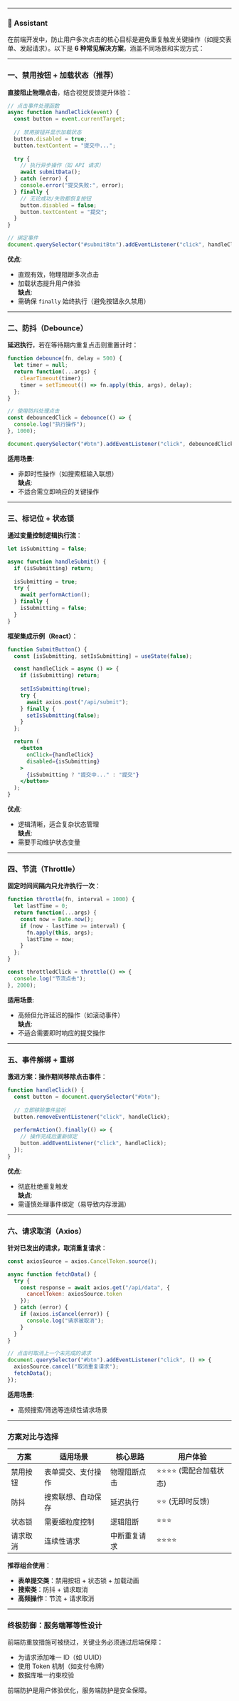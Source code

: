 
---
### 🤖 Assistant

在前端开发中，防止用户多次点击的核心目标是避免重复触发关键操作（如提交表单、发起请求）。以下是 **6 种常见解决方案**，涵盖不同场景和实现方式：

---

### 一、禁用按钮 + 加载状态（推荐）
**直接阻止物理点击**，结合视觉反馈提升体验：

```javascript
// 点击事件处理函数
async function handleClick(event) {
  const button = event.currentTarget;
  
  // 禁用按钮并显示加载状态
  button.disabled = true;
  button.textContent = "提交中...";
  
  try {
    // 执行异步操作（如 API 请求）
    await submitData();
  } catch (error) {
    console.error("提交失败:", error);
  } finally {
    // 无论成功/失败都恢复按钮
    button.disabled = false;
    button.textContent = "提交";
  }
}

// 绑定事件
document.querySelector("#submitBtn").addEventListener("click", handleClick);
```

**优点**:  
- 直观有效，物理阻断多次点击  
- 加载状态提升用户体验  
**缺点**:  
- 需确保 `finally` 始终执行（避免按钮永久禁用）

---

### 二、防抖（Debounce）
**延迟执行**，若在等待期内重复点击则重置计时：

```javascript
function debounce(fn, delay = 500) {
  let timer = null;
  return function(...args) {
    clearTimeout(timer);
    timer = setTimeout(() => fn.apply(this, args), delay);
  };
}

// 使用防抖处理点击
const debouncedClick = debounce(() => {
  console.log("执行操作");
}, 1000);

document.querySelector("#btn").addEventListener("click", debouncedClick);
```

**适用场景**:  
- 非即时性操作（如搜索框输入联想）  
**缺点**:  
- 不适合需立即响应的关键操作

---

### 三、标记位 + 状态锁
**通过变量控制逻辑执行流**：

```javascript
let isSubmitting = false;

async function handleSubmit() {
  if (isSubmitting) return;
  
  isSubmitting = true;
  try {
    await performAction();
  } finally {
    isSubmitting = false;
  }
}
```

**框架集成示例（React）**：  
```jsx
function SubmitButton() {
  const [isSubmitting, setIsSubmitting] = useState(false);

  const handleClick = async () => {
    if (isSubmitting) return;
    
    setIsSubmitting(true);
    try {
      await axios.post("/api/submit");
    } finally {
      setIsSubmitting(false);
    }
  };

  return (
    <button 
      onClick={handleClick}
      disabled={isSubmitting}
    >
      {isSubmitting ? "提交中..." : "提交"}
    </button>
  );
}
```

**优点**:  
- 逻辑清晰，适合复杂状态管理  
**缺点**:  
- 需要手动维护状态变量

---

### 四、节流（Throttle）
**固定时间间隔内只允许执行一次**：

```javascript
function throttle(fn, interval = 1000) {
  let lastTime = 0;
  return function(...args) {
    const now = Date.now();
    if (now - lastTime >= interval) {
      fn.apply(this, args);
      lastTime = now;
    }
  };
}

const throttledClick = throttle(() => {
  console.log("节流点击");
}, 2000);
```

**适用场景**:  
- 高频但允许延迟的操作（如滚动事件）  
**缺点**:  
- 不适合需要即时响应的提交操作

---

### 五、事件解绑 + 重绑
**激进方案：操作期间移除点击事件**：

```javascript
function handleClick() {
  const button = document.querySelector("#btn");
  
  // 立即移除事件监听
  button.removeEventListener("click", handleClick);
  
  performAction().finally(() => {
    // 操作完成后重新绑定
    button.addEventListener("click", handleClick);
  });
}
```

**优点**:  
- 彻底杜绝重复触发  
**缺点**:  
- 需谨慎处理事件绑定（易导致内存泄漏）

---

### 六、请求取消（Axios）
**针对已发出的请求，取消重复请求**：

```javascript
const axiosSource = axios.CancelToken.source();

async function fetchData() {
  try {
    const response = await axios.get("/api/data", {
      cancelToken: axiosSource.token
    });
  } catch (error) {
    if (axios.isCancel(error)) {
      console.log("请求被取消");
    }
  }
}

// 点击时取消上一个未完成的请求
document.querySelector("#btn").addEventListener("click", () => {
  axiosSource.cancel("取消重复请求");
  fetchData();
});
```

**适用场景**:  
- 高频搜索/筛选等连续性请求场景

---

### 方案对比与选择
| 方案 | 适用场景 | 核心思路 | 用户体验 |
|------|----------|----------|----------|
| 禁用按钮 | 表单提交、支付操作 | 物理阻断点击 | ⭐⭐⭐⭐ (需配合加载状态) |  
| 防抖 | 搜索联想、自动保存 | 延迟执行 | ⭐⭐ (无即时反馈) |  
| 状态锁 | 需要细粒度控制 | 逻辑阻断 | ⭐⭐⭐ |  
| 请求取消 | 连续性请求 | 中断重复请求 | ⭐⭐⭐⭐ |  

**推荐组合使用**：  
- **表单提交类**：禁用按钮 + 状态锁 + 加载动画  
- **搜索类**：防抖 + 请求取消  
- **高频操作**：节流 + 请求取消  

---

### 终极防御：服务端幂等性设计
前端防重放措施可被绕过，关键业务必须通过后端保障：  
- 为请求添加唯一 ID（如 UUID）  
- 使用 Token 机制（如支付令牌）  
- 数据库唯一约束校验  

前端防护是用户体验优化，服务端防护是安全保障。